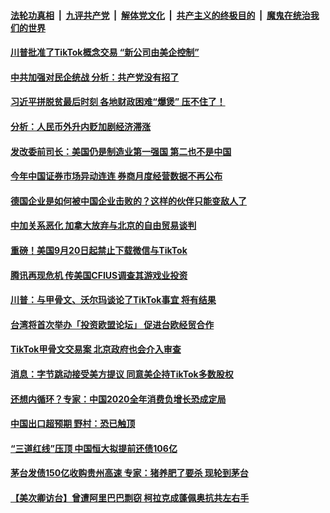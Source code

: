 

####  [法轮功真相](../../../../basic/blob/master/README.md?t=09200931) &nbsp;|&nbsp; [九评共产党](../../../../9ping.md/blob/master/README.md?t=09200931) &nbsp;|&nbsp; [解体党文化](../../../../jtdwh.md/blob/master/README.md?t=09200931)  &nbsp;|&nbsp; [共产主义的终极目的](../../../../gczydzjmd.md/blob/master/README.md?t=09200931) &nbsp;|&nbsp; [魔鬼在统治我们的世界](../../../../mgztzwmdsj.md/blob/master/README.md?t=09200931) 

#### [川普批准了TikTok概念交易 “新公司由美企控制”](../pages/soh7/423607.md?t=09200931) 
#### [中共加强对民企统战 分析：共产党没有招了](../pages/soh7/423508.md?t=09200931) 
#### [习近平拼脱贫最后时刻 各地财政困难“爆煲” 压不住了！](../pages/soh7/423370.md?t=09200931) 
#### [分析：人民币外升内贬加剧经济滞涨](../pages/soh7/423253.md?t=09200931) 
#### [发改委前司长：美国仍是制造业第一强国 第二也不是中国](../pages/soh7/423268.md?t=09200931) 
#### [今年中国证券市场异动连连  券商月度经营数据不再公布](../pages/soh7/423274.md?t=09200931) 
#### [德国企业是如何被中国企业击败的？这样的伙伴只能变敌人了](../pages/soh7/423262.md?t=09200931) 
#### [中加关系恶化 加拿大放弃与北京的自由贸易谈判](../pages/soh7/423244.md?t=09200931) 
#### [重磅！美国9月20日起禁止下载微信与TikTok](../pages/soh7/423196.md?t=09200931) 
#### [腾讯再现危机 传美国CFIUS调查其游戏业投资](../pages/soh7/423001.md?t=09200931) 
#### [川普：与甲骨文、沃尔玛谈论了TikTok事宜 将有结果](../pages/soh7/422908.md?t=09200931) 
#### [  台湾将首次举办「投资欧盟论坛」 促进台欧经贸合作   ](../pages/soh7/422839.md?t=09200931) 
#### [TikTok甲骨文交易案 北京政府也会介入审查](../pages/soh7/422884.md?t=09200931) 
#### [消息：字节跳动接受美方提议 同意美企持TikTok多数股权](../pages/soh7/422875.md?t=09200931) 
#### [还想内循环？专家：中国2020全年消费负增长恐成定局](../pages/soh7/422848.md?t=09200931) 
#### [中国出口超预期  野村：恐已触顶](../pages/soh7/422845.md?t=09200931) 
#### [“三道红线”压顶 中国恒大拟提前还债106亿](../pages/soh7/422851.md?t=09200931) 
#### [茅台发债150亿收购贵州高速 专家：猪养肥了要杀 现轮到茅台](../pages/soh7/422809.md?t=09200931) 
#### [【美次卿访台】曾遭阿里巴巴剽窃 柯拉克成蓬佩奥抗共左右手](../pages/soh7/422581.md?t=09200931) 
